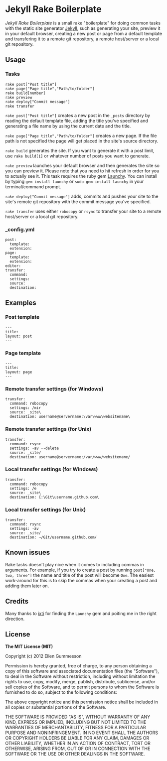 # Jekyll Rake Boilerplate

*Jekyll Rake Boilerplate* is a small rake "boilerplate" for doing common tasks with the static site generator [Jekyll](http://jekyllrb.com/ "Jekyll"), such as generating your site, preview it in your default browser, creating a new post or page from a default template and transfering it to a remote git repository, a remote host/server or a local git repository.

## Usage

### Tasks

    rake post["Post title"]
    rake page["Page title","Path/to/folder"]
    rake build[number]
    rake preview
    rake deploy["Commit message"]
    rake transfer

`rake post["Post title"]` creates a new post in the `_posts` directory by reading the default template file, adding the title you've specified and generating a file name by using the current date and the title.

`rake page["Page title","Path/to/folder"]` creates a new page. If the file path is not specified the page will get placed in the site's source directory.

`rake build` generates the site. If you want to generate it with a post limit, use `rake build[1]` or whatever number of posts you want to generate. 

`rake preview` launches your default browser and then generates the site so you can preview it. Please note that you need to hit refresh in order for you to actually see it. This task requires the ruby gem [Launchy](http://rubygems.org/gems/launchy "Launchy"). You can install by typing `gem install launchy` or `sudo gem install launchy` in your terminal/command prompt.

`rake deploy["Commit message"]` adds, commits and pushes your site to the site's remote git repository with the commit message you've specified.

`rake transfer` uses either `robocopy` or `rsync` to transfer your site to a remote host/server or a local git repository.

### _config.yml

    post:
      template:
      extension:
    page:
      template:
      extension:
    editor:
    transfer:
      command:
      settings:
      source:
      destination:

## Examples

### Post template

    ---
    title:
    layout: post
    ---

### Page template

    ---
    title:
    layout: page
    ---

### Remote transfer settings (for Windows)

    transfer:
      command: robocopy
      settings: /mir
      source: _site\
      destination: username@servername:\var\www\websitename\

### Remote transfer settings (for Unix)

    transfer:
      command: rsync
      settings: -av --delete
      source: _site/
      destination: username@servername:/var/www/websitename/

### Local transfer settings (for Windows)

    transfer:
      command: robocopy
      settings: /e
      source: _site\
      destination: C:\Git\username.github.com\

### Local transfer settings (for Unix)

    transfer:
      command: rsync
      settings: -av
      source: _site/
      destination: ~/Git/username.github.com/

## Known issues

Rake tasks doesn't play nice when it comes to including commas in arguments. For example, if you try to create a post by running `post["One, two, three"]` the name and title of the post will become `One`. The easiest work-around for this is to skip the commas when your creating a post and adding them later on.

## Credits

Many thanks to [ixti](https://github.com/ixti "ixti on GitHub") for finding the `Launchy` gem and poiting me in the right direction.

## License

**The MIT License (MIT)**

Copyright (c) 2012 Ellen Gummesson

Permission is hereby granted, free of charge, to any person obtaining a copy of this software and associated documentation files (the "Software"), to deal in the Software without restriction, including without limitation the rights to use, copy, modify, merge, publish, distribute, sublicense, and/or sell copies of the Software, and to permit persons to whom the Software is furnished to do so, subject to the following conditions:

The above copyright notice and this permission notice shall be included in all copies or substantial portions of the Software.

THE SOFTWARE IS PROVIDED "AS IS", WITHOUT WARRANTY OF ANY KIND, EXPRESS OR IMPLIED, INCLUDING BUT NOT LIMITED TO THE WARRANTIES OF MERCHANTABILITY, FITNESS FOR A PARTICULAR PURPOSE AND NONINFRINGEMENT. IN NO EVENT SHALL THE AUTHORS OR COPYRIGHT HOLDERS BE LIABLE FOR ANY CLAIM, DAMAGES OR OTHER LIABILITY, WHETHER IN AN ACTION OF CONTRACT, TORT OR OTHERWISE, ARISING FROM, OUT OF OR IN CONNECTION WITH THE SOFTWARE OR THE USE OR OTHER DEALINGS IN THE SOFTWARE.
